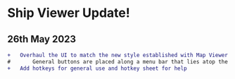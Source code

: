 # Ship Viewer Update!
## 26th May 2023
```diff
+	Overhaul the UI to match the new style established with Map Viewer
#		General buttons are placed along a menu bar that lies atop the screen.
+	Add hotkeys for general use and hotkey sheet for help
```
